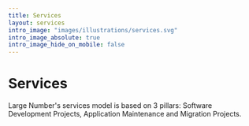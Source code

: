 ```yaml
---
title: Services
layout: services
intro_image: "images/illustrations/services.svg"
intro_image_absolute: true
intro_image_hide_on_mobile: false
---
```


# Services

Large Number's services model is based on 3 pillars: Software Development Projects, Application Maintenance and Migration Projects.
